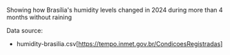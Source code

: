 Showing how Brasília's humidity levels changed in 2024 during more than 4 months without raining

Data source:
 - humidity-brasilia.csv[https://tempo.inmet.gov.br/CondicoesRegistradas]